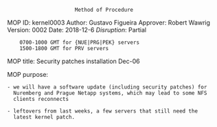 
                          Method of Procedure

 MOP ID: kernel0003   Author: Gustavo Figueira    Approver: Robert Wawrig
 Version: 0002        Date: 2018-12-6         *Disruption*: Partial

        0700-1000 GMT for {NUE|PRG|PEK} servers
        1500-1800 GMT for PRV servers

 MOP title: Security patches installation Dec-06

 MOP purpose:

    - we will have a software update (including security patches) for
      Nuremberg and Prague Netapp systems, which may lead to some NFS
      clients reconnects

    - leftovers from last weeks, a few servers that still need the
      latest kernel patch.

